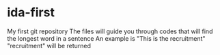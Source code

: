 # ida-first
My first git repository
The files will guide you through codes that will find the longest word in a sentence
An example is "This is the recruitment"
"recruitment" will be returned
